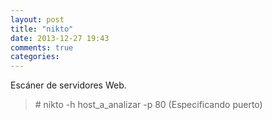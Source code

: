 ```yaml
---
layout: post
title: "nikto"
date: 2013-12-27 19:43
comments: true
categories: 
---
```

Escáner de servidores Web. 

>\# nikto -h host_a_analizar -p 80 (Especificando puerto)

